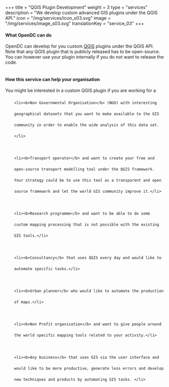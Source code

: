 +++
title = "QGIS Plugin Development"
weight = 3
type = "services"
description = "We develop custom advanced GIS plugins under the QGIS API."
icon = "/img/services/icon_s03.svg"
image = "/img/services/image_s03.svg"
translationKey = "service_03"
+++

#### What OpenDC can do
OpenDC can develop for you custom <a href="https://qgis.org/en/site/" target="_blank"/>QGIS</a> plugins under the QGIS API. Note that any QGIS plugin that is publicly released has to be open-source. You can however use your plugin internally if you do not want to release the code.
<br></br>

#### How this service can help your organisation
You might be interested in a custom QGIS plugin if you are working for a

<ul style="list-style-type:disc; padding-left:2em; line-height:250%;">

	<li><b>Non Governmental Organisation</b> (NGO) with interesting geographical datasets that you want to make available to the GIS community in order to enable the wide analysis of this data set.</li>
	
	<li><b>Transport operator</b> and want to create your free and open-source transport modelling tool under the QGIS framework. Your strategy could be to use this tool as a transparent and open source framework and let the world GIS community improve it.</li>
	
	<li><b>Research programme</b> and want to be able to do some custom mapping processing that is not possible with the existing GIS tools.</li>
	
	<li><b>Consultancy</b> that uses QGIS every day and would like to automate specific tasks.</li>
	
	<li><b>Urban planner</b> who would like to automate the production of maps.</li>
	
	<li><b>Non Profit organisation</b> and want to give people around the world specific mapping tools related to your activity.</li>
	
	<li><b>Any business</b> that uses GIS via the user interface and would like to be more productive, generate less errors and develop new techniques and products by automating GIS tasks. </li>
</ul>
